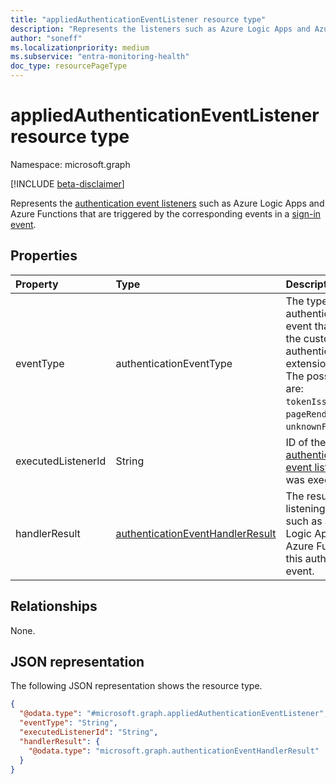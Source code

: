 ```yaml
---
title: "appliedAuthenticationEventListener resource type"
description: "Represents the listeners such as Azure Logic Apps and Azure Functions that are triggered by the corresponding events in a sign-in event."
author: "soneff"
ms.localizationpriority: medium
ms.subservice: "entra-monitoring-health"
doc_type: resourcePageType
---
```


# appliedAuthenticationEventListener resource type

Namespace: microsoft.graph

[!INCLUDE [beta-disclaimer](../../includes/beta-disclaimer.md)]

Represents the [authentication event listeners](authenticationeventlistener.md) such as Azure Logic Apps and Azure Functions that are triggered by the corresponding events in a [sign-in event](../resources/signin.md).

## Properties
|Property|Type|Description|
|:---|:---|:---|
|eventType|authenticationEventType|The type of authentication event that triggered the custom authentication extension request. The possible values are: `tokenIssuanceStart`, `pageRenderStart`, `unknownFutureValue`.|
|executedListenerId|String|ID of the [authentication event listener](authenticationeventlistener.md) that was executed.|
|handlerResult|[authenticationEventHandlerResult](../resources/authenticationeventhandlerresult.md)|The result from the listening client, such as an Azure Logic App and Azure Functions, of this authentication event.|

## Relationships
None.

## JSON representation
The following JSON representation shows the resource type.
<!-- {
  "blockType": "resource",
  "@odata.type": "microsoft.graph.appliedAuthenticationEventListener"
}
-->
``` json
{
  "@odata.type": "#microsoft.graph.appliedAuthenticationEventListener",
  "eventType": "String",
  "executedListenerId": "String",
  "handlerResult": {
    "@odata.type": "microsoft.graph.authenticationEventHandlerResult"
  }
}
```

